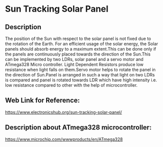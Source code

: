 # Sun Tracking Solar Panel
## Description
The position of the Sun with respect to the solar panel is not fixed due to the rotation of the Earth. For an efficient usage of the solar energy, the Solar panels should absorb energy to a maximum extent.This can be done only if the panels are continuously placed towards the direction of the Sun.This can be implemented by two LDRs, solar panel and a servo motor and ATmega328 Micro controller.
Light Dependent Resistors produce low resistance when light falls on them.Servo motor helps to rotate the panel in the direction of Sun.Panel is arranged in such a way that light on two LDRs is compared and panel is rotated towards LDR which have high intensity i.e. low resistance compared to other with the help of microcontroller.

## Web Link for Reference:
https://www.electronicshub.org/sun-tracking-solar-panel/

## Description about ATmega328 microcontroller:
https://www.microchip.com/wwwproducts/en/ATmega328


